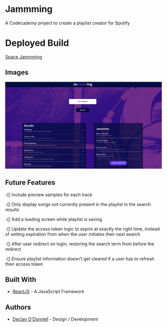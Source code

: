 # Jammming

A Codecademy project to create a playlist creator for Spotify

# Deployed Build

[Space Jammming](http://space_jammming.surge.sh/)

## Images

![Jammming App](public/Jammming.png)

## Future Features

-[] Include preview samples for each track

-[] Only display songs not currently present in the playlist in the search results

-[] Add a loading screen while playlist is saving

-[] Update the access token logic to expire at exactly the right time, instead of setting expiration from when the user initiates their next search

-[] After user redirect on login, restoring the search term from before the redirect

-[] Ensure playlist information doesn’t get cleared if a user has to refresh their access token

## Built With

- [ReactJS](https://reactjs.org/) - A JavaScript Framework

## Authors

- [Declan O'Donnell](https://github.com/Dexyod) - Design / Development

